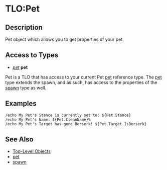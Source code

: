 # TLO:Pet

## Description

Pet object which allows you to get properties of your pet.

## Access to Types

* [_pet_](../data-types/datatype-pet.md) **pet**

Pet is a TLO that has access to your current Pet [pet](../data-types/datatype-pet.md) reference type. The [pet](../data-types/datatype-pet.md) type extends the spawn, and as such, has access to the properties of the [spawn](../data-types/datatype-spawn.md) type as well.

## Examples

`/echo My Pet's Stance is currently set to: ${Pet.Stance}`  
`/echo My Pet's Name: ${Pet.CleanName}%`  
`/echo My Pet's Target has gone Berserk! ${Pet.Target.IsBerserk}`

## See Also

* [Top-Level Objects](./)
* [pet](../data-types/datatype-pet.md)
* [spawn](../data-types/datatype-spawn.md)

